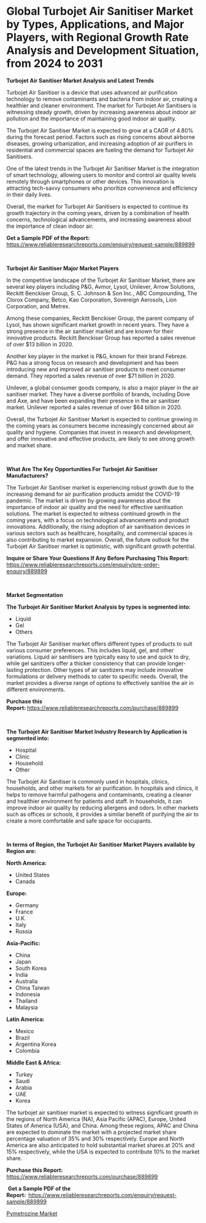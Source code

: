 <p><h1>Global Turbojet Air Sanitiser Market by Types, Applications, and Major Players, with Regional Growth Rate Analysis and Development Situation, from 2024 to 2031</h1></p><p><strong>Turbojet Air Sanitiser Market Analysis and Latest Trends</strong></p>
<p><p>Turbojet Air Sanitiser is a device that uses advanced air purification technology to remove contaminants and bacteria from indoor air, creating a healthier and cleaner environment. The market for Turbojet Air Sanitisers is witnessing steady growth, driven by increasing awareness about indoor air pollution and the importance of maintaining good indoor air quality.</p><p>The Turbojet Air Sanitiser Market is expected to grow at a CAGR of 4.80% during the forecast period. Factors such as rising concerns about airborne diseases, growing urbanization, and increasing adoption of air purifiers in residential and commercial spaces are fueling the demand for Turbojet Air Sanitisers.</p><p>One of the latest trends in the Turbojet Air Sanitiser Market is the integration of smart technology, allowing users to monitor and control air quality levels remotely through smartphones or other devices. This innovation is attracting tech-savvy consumers who prioritize convenience and efficiency in their daily lives.</p><p>Overall, the market for Turbojet Air Sanitisers is expected to continue its growth trajectory in the coming years, driven by a combination of health concerns, technological advancements, and increasing awareness about the importance of clean indoor air.</p></p>
<p><strong>Get a Sample PDF of the Report:&nbsp;</strong> <a href="https://www.reliableresearchreports.com/enquiry/request-sample/889899">https://www.reliableresearchreports.com/enquiry/request-sample/889899</a></p>
<p>&nbsp;</p>
<p><strong>Turbojet Air Sanitiser Major Market Players</strong></p>
<p><p>In the competitive landscape of the Turbojet Air Sanitiser Market, there are several key players including P&G, Avmor, Lysol, Unilever, Arrow Solutions, Reckitt Benckiser Group, S. C. Johnson & Son Inc., ABC Compounding, The Clorox Company, Betco, Kao Corporation, Sovereign Aerosols, Lion Corporation, and Metrex.</p><p>Among these companies, Reckitt Benckiser Group, the parent company of Lysol, has shown significant market growth in recent years. They have a strong presence in the air sanitiser market and are known for their innovative products. Reckitt Benckiser Group has reported a sales revenue of over $13 billion in 2020.</p><p>Another key player in the market is P&G, known for their brand Febreze. P&G has a strong focus on research and development and has been introducing new and improved air sanitiser products to meet consumer demand. They reported a sales revenue of over $71 billion in 2020.</p><p>Unilever, a global consumer goods company, is also a major player in the air sanitiser market. They have a diverse portfolio of brands, including Dove and Axe, and have been expanding their presence in the air sanitiser market. Unilever reported a sales revenue of over $64 billion in 2020.</p><p>Overall, the Turbojet Air Sanitiser Market is expected to continue growing in the coming years as consumers become increasingly concerned about air quality and hygiene. Companies that invest in research and development, and offer innovative and effective products, are likely to see strong growth and market share.</p></p>
<p>&nbsp;</p>
<p><strong>What Are The Key Opportunities For Turbojet Air Sanitiser Manufacturers?</strong></p>
<p><p>The Turbojet Air Sanitiser market is experiencing robust growth due to the increasing demand for air purification products amidst the COVID-19 pandemic. The market is driven by growing awareness about the importance of indoor air quality and the need for effective sanitisation solutions. The market is expected to witness continued growth in the coming years, with a focus on technological advancements and product innovations. Additionally, the rising adoption of air sanitisation devices in various sectors such as healthcare, hospitality, and commercial spaces is also contributing to market expansion. Overall, the future outlook for the Turbojet Air Sanitiser market is optimistic, with significant growth potential.</p></p>
<p><strong>Inquire or Share Your Questions If Any Before Purchasing This Report:</strong> <a href="https://www.reliableresearchreports.com/enquiry/pre-order-enquiry/889899">https://www.reliableresearchreports.com/enquiry/pre-order-enquiry/889899</a></p>
<p>&nbsp;</p>
<p><strong>Market Segmentation</strong></p>
<p><strong>The Turbojet Air Sanitiser Market Analysis by types is segmented into:</strong></p>
<p><ul><li>Liquid</li><li>Gel</li><li>Others</li></ul></p>
<p><p>The Turbojet Air Sanitiser market offers different types of products to suit various consumer preferences. This includes liquid, gel, and other variations. Liquid air sanitisers are typically easy to use and quick to dry, while gel sanitizers offer a thicker consistency that can provide longer-lasting protection. Other types of air sanitizers may include innovative formulations or delivery methods to cater to specific needs. Overall, the market provides a diverse range of options to effectively sanitise the air in different environments.</p></p>
<p><strong>Purchase this Report:&nbsp;</strong><a href="https://www.reliableresearchreports.com/purchase/889899">https://www.reliableresearchreports.com/purchase/889899</a></p>
<p>&nbsp;</p>
<p><strong>The Turbojet Air Sanitiser Market Industry Research by Application is segmented into:</strong></p>
<p><ul><li>Hospital</li><li>Clinic</li><li>Household</li><li>Other</li></ul></p>
<p><p>The Turbojet Air Sanitiser is commonly used in hospitals, clinics, households, and other markets for air purification. In hospitals and clinics, it helps to remove harmful pathogens and contaminants, creating a cleaner and healthier environment for patients and staff. In households, it can improve indoor air quality by reducing allergens and odors. In other markets such as offices or schools, it provides a similar benefit of purifying the air to create a more comfortable and safe space for occupants.</p></p>
<p>&nbsp;</p>
<p><strong>In terms of Region, the Turbojet Air Sanitiser Market Players available by Region are:</strong></p>
<p>
    <p> <strong> North America: </strong>
        <ul>
            <li>United States</li>
            <li>Canada</li>
        </ul>
        </p> 
    <p> <strong> Europe: </strong>
        <ul>
            <li>Germany</li>
            <li>France</li>
            <li>U.K.</li>
            <li>Italy</li>
            <li>Russia</li>
        </ul>
        </p> 
    <p> <strong> Asia-Pacific: </strong>
        <ul>
            <li>China</li>
            <li>Japan</li>
            <li>South Korea</li>
            <li>India</li>
            <li>Australia</li>
            <li>China Taiwan</li>
            <li>Indonesia</li>
            <li>Thailand</li>
            <li>Malaysia</li>
        </ul>
        </p> 
    <p> <strong> Latin America: </strong>
        <ul>
            <li>Mexico</li>
            <li>Brazil</li>
            <li>Argentina Korea</li>
            <li>Colombia</li>
        </ul>
        </p> 
    <p> <strong> Middle East & Africa: </strong>
        <ul>
            <li>Turkey</li>
            <li>Saudi</li>
            <li>Arabia</li>
            <li>UAE</li>
            <li>Korea</li>
        </ul>
    </p>
    </p>
<p><p>The turbojet air sanitiser market is expected to witness significant growth in the regions of North America (NA), Asia Pacific (APAC), Europe, United States of America (USA), and China. Among these regions, APAC and China are expected to dominate the market with a projected market share percentage valuation of 35% and 30% respectively. Europe and North America are also anticipated to hold substantial market shares at 20% and 15% respectively, while the USA is expected to contribute 10% to the market share.</p></p>
<p><strong>Purchase this Report: </strong><a href="https://www.reliableresearchreports.com/purchase/889899">https://www.reliableresearchreports.com/purchase/889899</a></p>
<p>&nbsp;<strong>Get a Sample PDF of the Report:&nbsp;&nbsp;</strong><a href="https://www.reliableresearchreports.com/enquiry/request-sample/889899">https://www.reliableresearchreports.com/enquiry/request-sample/889899</a></p>
<p><strong></strong></p>
<p><p><a href="https://three-jumbo-f6d.notion.site/Pymetrozine-Market-Furnish-Information-about-Market-Size-Market-Share-Market-Dynamics-and-Project-c13fc9fec0944b5581d49abed954bcba">Pymetrozine Market</a></p></p>